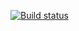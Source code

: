 [![Build status](https://ci.appveyor.com/api/projects/status/7v31astu7bah6afa?svg=true)](https://ci.appveyor.com/project/EkaterinaZenina/testapi)
